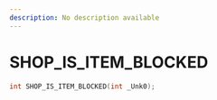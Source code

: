 ```yaml
---
description: No description available 
---
```


# SHOP_IS_ITEM_BLOCKED

```cpp
int SHOP_IS_ITEM_BLOCKED(int _Unk0);
```